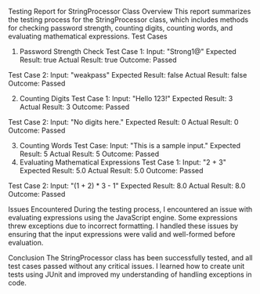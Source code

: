 Testing Report for StringProcessor Class
Overview
This report summarizes the testing process for the StringProcessor class, which includes methods for checking password strength, counting digits, counting words, and evaluating mathematical expressions.
Test Cases
1. Password Strength Check
Test Case 1: Input: "Strong1@"
Expected Result: true
Actual Result: true
Outcome: Passed

Test Case 2: Input: "weakpass"
Expected Result: false
Actual Result: false
Outcome: Passed

2. Counting Digits
Test Case 1: Input: "Hello 123!"
Expected Result: 3
Actual Result: 3
Outcome: Passed

Test Case 2: Input: "No digits here."
Expected Result: 0
Actual Result: 0
Outcome: Passed

3. Counting Words
Test Case: Input: "This is a sample input."
Expected Result: 5
Actual Result: 5
Outcome: Passed
4. Evaluating Mathematical Expressions
Test Case 1: Input: "2 + 3"
Expected Result: 5.0
Actual Result: 5.0
Outcome: Passed

Test Case 2: Input: "(1 + 2) * 3 - 1"
Expected Result: 8.0
Actual Result: 8.0
Outcome: Passed

Issues Encountered
During the testing process, I encountered an issue with evaluating expressions using the JavaScript engine. Some expressions threw exceptions due to incorrect formatting. I handled these issues by ensuring that the input expressions were valid and well-formed before evaluation.

Conclusion
The StringProcessor class has been successfully tested, and all test cases passed without any critical issues. I learned how to create unit tests using JUnit and improved my understanding of handling exceptions in code.
